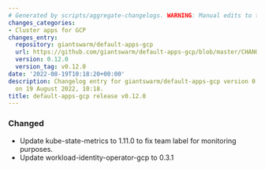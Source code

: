 ```yaml
---
# Generated by scripts/aggregate-changelogs. WARNING: Manual edits to this files will be overwritten.
changes_categories:
- Cluster apps for GCP
changes_entry:
  repository: giantswarm/default-apps-gcp
  url: https://github.com/giantswarm/default-apps-gcp/blob/master/CHANGELOG.md#0120---2022-08-19
  version: 0.12.0
  version_tag: v0.12.0
date: '2022-08-19T10:18:20+00:00'
description: Changelog entry for giantswarm/default-apps-gcp version 0.12.0, published
  on 19 August 2022, 10:18.
title: default-apps-gcp release v0.12.0
---
```


### Changed
- Update kube-state-metrics to 1.11.0 to fix team label for monitoring purposes.
- Update workload-identity-operator-gcp to 0.3.1
